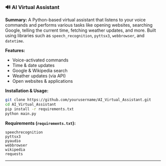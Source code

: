 
### 🔊 **AI Virtual Assistant**

**Summary:**
A Python-based virtual assistant that listens to your voice commands and performs various tasks like opening websites, searching Google, telling the current time, fetching weather updates, and more. Built using libraries such as `speech_recognition`, `pyttsx3`, `webbrowser`, and `datetime`.

**Features:**
- Voice-activated commands
- Time & date updates
- Google & Wikipedia search
- Weather updates (via API)
- Open websites & applications

**Installation & Usage:**

```bash
git clone https://github.com/yourusername/AI_Virtual_Assistant.git
cd AI_Virtual_Assistant
pip install -r requirements.txt
python main.py
```

**Requirements (`requirements.txt`):**

```
speechrecognition
pyttsx3
pyaudio
webbrowser
wikipedia
requests
```

---
